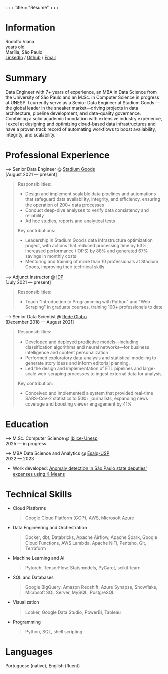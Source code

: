+++
title = "Résumé"
+++

# Information

Rodolfo Viana<br />
<span id="age"></span> years old<br />
Marília, São Paulo<br />
[LinkedIn](https://www.linkedin.com/in/rodolfoviana/) / [Github](https://github.com/rodolfo-viana) / [Email](mailto:eu@rodolfoviana.com.br)

# Summary

Data Engineer with 7+ years of experience, an MBA in Data Science from the University of São Paulo and an M.Sc. in Computer Science in progress at UNESP. I currently serve as a Senior Data Engineer at Stadium Goods —the global leader in the sneaker market—driving projects in data architecture, pipeline development, and data-quality governance. Combining a solid academic foundation with extensive industry experience, I excel at designing and optimizing cloud-based data infrastructures and have a proven track record of automating workflows to boost availability, integrity, and scalability.

# Professional Experience

⟶ Senior Data Engineer @ [Stadium Goods](https://www.stadiumgoods.com/)<br />
[August 2021 &mdash; present]

> Responsibilities:
> 
> - Design and implement scalable data pipelines and automations that safeguard data availability, integrity, and efficiency, ensuring the operation of 200+ data processes
> - Conduct deep-dive analyses to verify data consistency and reliability
> - Ad hoc studies, reports and analytical tests
> 
> Key contributions:
> 
> - Leadership in Stadium Goods data infrastructure optimization project, with actions that reduced processing time by 63%, increased performance (IOPS) by 88% and generated 67% savings in monthly costs
> - Mentoring and training of more than 10 professionals at Stadium Goods, improving their technical skills

⟶ Adjunct Instructor @ [IDP](https://www.idp.edu.br/techschool/mba-jornalismo-de-dados/)<br />
[July 2021 &mdash; present]

> Responsibilities: 
> 
> - Teach "Introduction to Programming with Python" and "Web Scraping" in graduate courses, training 100+ professionals to date

⟶ Senior Data Scientist @ [Rede Globo](https://redeglobo.globo.com/)<br />
[December 2018 &mdash; August 2021]

> Responsibilities:
> 
> - Developed and deployed predictive models—including classification algorithms and neural networks—for business intelligence and content personalization
> - Performed exploratory data analysis and statistical modeling to generate story ideas and inform editorial planning.
> - Led the design and implementation of ETL pipelines and large-scale web-scraping processes to ingest external data for analysis.
> 
> Key contribution:
> 
> - Conceived and implemented a system that provided real-time SARS-CoV-2 statistics to 500+ journalists, expanding news coverage and boosting viewer engagement by 41%

# Education

⟶ M.Sc. Computer Science @ [Ibilce-Unesp](https://www.ibilce.unesp.br/)<br />
2025 &mdash; in progress

⟶ MBA Data Science and Analytics @ [Esalq-USP](https://www.esalq.usp.br/)<br />
2022 &mdash; 2023<br />
- Work developed: [Anomaly detection in São Paulo state deputies' expenses using K-Means](/en/projetos/alesp-kmeans)

# Technical Skills

- Cloud Platforms
    > Google Cloud Platform (GCP), AWS, Microsoft Azure

- Data Engineering and Orchestration
    > Docker, dbt, Databricks, Apache Airflow, Apache Spark, Google Cloud Functions, AWS Lambda, Apache NiFi, Pentaho, Git, Terraform

- Machine Learning and AI
    > Pytorch, TensorFlow, Statsmodels, PyCaret, scikit-learn

- SQL and Databases
    > Google BigQuery, Amazon Redshift, Azure Synapse, Snowflake, Microsoft SQL Server, MySQL, PostgreSQL

- Visualization
    > Looker, Google Data Studio, PowerBI, Tableau

- Programming
    > Python, SQL, shell scripting

# Languages

Portuguese (native), English (fluent)

<script>
    const today = new Date();
    const birthdate = new Date(1981, 2, 17);
    function age() {
        const one_or_zero = (today.getMonth() < birthdate.getMonth()) ||
                            (today.getMonth() === birthdate.getMonth() &&
                            today.getDate() < birthdate.getDate());
        let year_difference = today.getFullYear() - birthdate.getFullYear();
        const age = year_difference - one_or_zero;
        return age;
    }
    document.getElementById("age").innerHTML = age();
</script>
